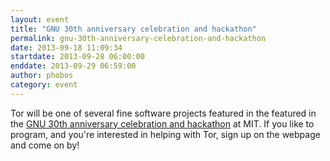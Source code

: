 ```yaml
---
layout: event
title: "GNU 30th anniversary celebration and hackathon"
permalink: gnu-30th-anniversary-celebration-and-hackathon
date: 2013-09-18 11:09:34
startdate: 2013-09-28 06:00:00
enddate: 2013-09-29 06:59:00
author: phobos
category: event
---
```


Tor will be one of several fine software projects featured in the featured in the [GNU 30th anniversary celebration and hackathon](https://gnu.org/gnu30/celebration) at MIT. If you like to program, and you're interested in helping with Tor, sign up on the webpage and come on by!
